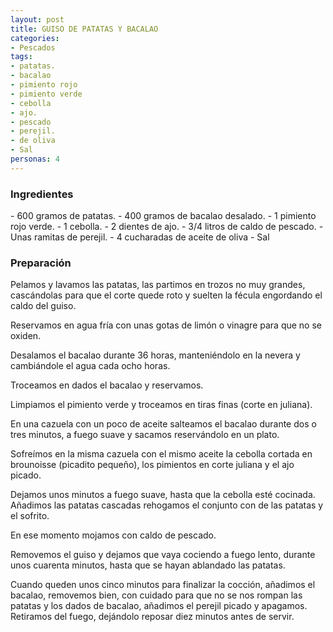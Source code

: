 ```yaml
---
layout: post
title: GUISO DE PATATAS Y BACALAO
categories:
- Pescados
tags:
- patatas.
- bacalao
- pimiento rojo 
- pimiento verde
- cebolla
- ajo.
- pescado
- perejil.
- de oliva
- Sal
personas: 4 
---
```

<h3>Ingredientes</h3>
- 600 gramos de patatas.
- 400 gramos de bacalao desalado.
- 1 pimiento rojo verde.
- 1 cebolla.
- 2 dientes de ajo.
- 3/4 litros de caldo de pescado.
- Unas ramitas de perejil.
- 4 cucharadas de aceite de oliva
- Sal

<h3>Preparación</h3>
Pelamos y lavamos las patatas, las partimos en trozos no muy grandes, cascándolas para que el corte quede roto y suelten la fécula engordando el caldo del guiso.

Reservamos en agua fría con unas gotas de limón o vinagre para que no se oxiden.

Desalamos el bacalao durante 36 horas, manteniéndolo en la nevera y cambiándole el agua cada ocho horas.

Troceamos en dados el bacalao y reservamos.

Limpiamos el pimiento verde y troceamos en tiras finas (corte en juliana).

En una cazuela con un poco de aceite salteamos el bacalao durante dos o tres minutos, a fuego suave y sacamos reservándolo en un plato.

Sofreímos en la misma cazuela con el mismo aceite la cebolla cortada en brounoisse (picadito pequeño), los pimientos en corte juliana y el ajo picado.

Dejamos unos minutos a fuego suave, hasta que la cebolla esté cocinada. Añadimos las patatas cascadas rehogamos el conjunto con de las patatas y el sofrito.

En ese momento mojamos con caldo de pescado.

Removemos el guiso y dejamos que vaya cociendo a fuego lento, durante unos cuarenta minutos, hasta que se hayan ablandado las patatas.

Cuando queden unos cinco minutos para finalizar la cocción, añadimos el bacalao, removemos bien, con cuidado para que no se nos rompan las patatas y los dados de bacalao, añadimos el perejil picado y apagamos. Retiramos del fuego, dejándolo reposar diez minutos antes de servir.
